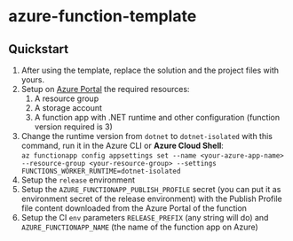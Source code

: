 # azure-function-template
## Quickstart
1. After using the template, replace the solution and the project files with yours.
2. Setup on [Azure Portal](https://portal.azure.com/#home) the required resources:
    1. A resource group
    2. A storage account
    3. A function app with .NET runtime and other configuration (function version required is 3)
3. Change the runtime version from `dotnet` to `dotnet-isolated` with this command, run it in the Azure CLI or **Azure Cloud Shell**:  
   `az functionapp config appsettings set --name <your-azure-app-name> --resource-group <your-resource-group> --settings FUNCTIONS_WORKER_RUNTIME=dotnet-isolated`
4. Setup the `release` environment
5. Setup the `AZURE_FUNCTIONAPP_PUBLISH_PROFILE` secret (you can put it as environment secret of the release environment) with the Publish Profile file content downloaded from the Azure Portal of the function
6. Setup the CI `env` parameters `RELEASE_PREFIX` (any string will do) and `AZURE_FUNCTIONAPP_NAME` (the name of the function app on Azure)
